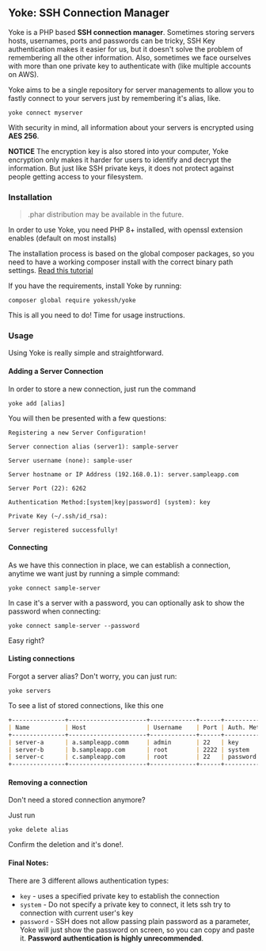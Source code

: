 ## Yoke: SSH Connection Manager

Yoke is a PHP based **SSH connection manager**. Sometimes storing servers hosts, usernames, ports and passwords can be tricky, SSH Key authentication makes it easier for us, but it doesn't solve the problem of remembering all the other information.
Also, sometimes we face ourselves with more than one private key to authenticate with (like multiple accounts on AWS).

Yoke aims to be a single repository for server managements to allow you to fastly connect to your servers just by remembering it's alias, like.

```shell
yoke connect myserver
```

With security in mind, all information about your servers is encrypted using **AES 256**.

**NOTICE** The encryption key is also stored into your computer, Yoke encryption only makes it harder for users to identify and decrypt the information. But just like SSH private keys, it does not protect against people getting access to your filesystem.

### Installation

> .phar distribution may be available in the future.

In order to use Yoke, you need PHP 8+ installed, with openssl extension enables (default on most installs)

The installation process is based on the global composer packages, so you need to have a working composer install with the correct binary path settings. [Read this tutorial ](https://akrabat.com/global-installation-of-php-tools-with-composer/)

If you have the requirements, install Yoke by running:

```shell
composer global require yokessh/yoke
```

This is all you need to do! Time for usage instructions.

### Usage

Using Yoke is really simple and straightforward.

#### Adding a Server Connection

In order to store a new connection, just run the command

```shell
yoke add [alias]
```

You will then be presented with a few questions:

```
Registering a new Server Configuration!

Server connection alias (server1): sample-server

Server username (none): sample-user

Server hostname or IP Address (192.168.0.1): server.sampleapp.com

Server Port (22): 6262

Authentication Method:[system|key|password] (system): key

Private Key (~/.ssh/id_rsa):

Server registered successfully!
```

#### Connecting

As we have this connection in place, we can establish a connection, anytime we want just by running a simple command:

```shell
yoke connect sample-server
```

In case it's a server with a password, you can optionally ask to show the password when connecting:

```shell
yoke connect sample-server --password
```

Easy right?

#### Listing connections

Forgot a server alias? Don't worry, you can just run:

```shell
yoke servers
```

To see a list of stored connections, like this one

```markdown
+---------------+----------------------+-------------+------+--------------+
| Name          | Host                 | Username    | Port | Auth. Method |
+---------------+----------------------+-------------+------+--------------+
| server-a      | a.sampleapp.comm     | admin       | 22   | key          |
| server-b      | b.sampleapp.com      | root        | 2222 | system       |
| server-c      | c.sampleapp.com      | root        | 22   | password     |
+---------------+----------------------+-------------+------+--------------+
```

#### Removing a connection
Don't need a stored connection anymore?

Just run

```shell
yoke delete alias
```

Confirm the deletion and it's done!.


#### Final Notes:
There are 3 different allows authentication types:

- `key` - uses a specified private key to establish the connection
- `system` - Do not specify a private key to connect, it lets ssh try to connection with current user's key
- `password` - SSH does not allow passing plain password as a parameter, Yoke will just show the password on screen, so you can copy and paste it. **Password authentication is highly unrecommended**.
